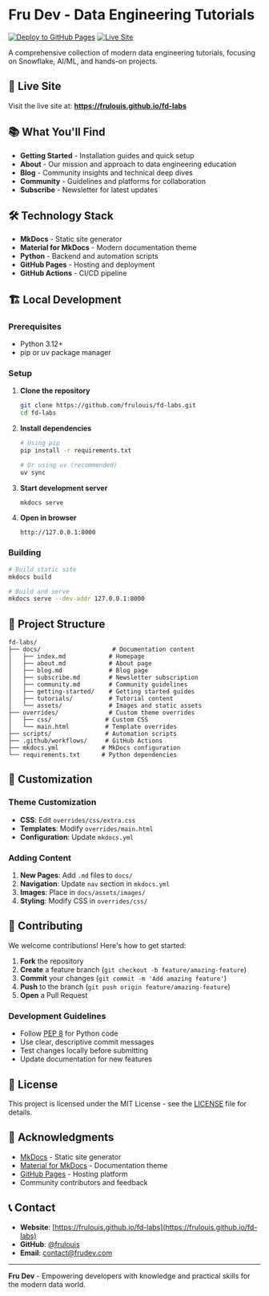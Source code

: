 # Fru Dev - Data Engineering Tutorials

[![Deploy to GitHub Pages](https://github.com/frulouis/fd-labs/actions/workflows/deploy.yml/badge.svg)](https://github.com/frulouis/fd-labs/actions/workflows/deploy.yml)
[![Live Site](https://img.shields.io/badge/Live%20Site-https://frulouis.github.io/fd-labs-blue)](https://frulouis.github.io/fd-labs)

A comprehensive collection of modern data engineering tutorials, focusing on Snowflake, AI/ML, and hands-on projects.

## 🚀 Live Site

Visit the live site at: **https://frulouis.github.io/fd-labs**

## 📚 What You'll Find

- **Getting Started** - Installation guides and quick setup
- **About** - Our mission and approach to data engineering education
- **Blog** - Community insights and technical deep dives
- **Community** - Guidelines and platforms for collaboration
- **Subscribe** - Newsletter for latest updates

## 🛠️ Technology Stack

- **MkDocs** - Static site generator
- **Material for MkDocs** - Modern documentation theme
- **Python** - Backend and automation scripts
- **GitHub Pages** - Hosting and deployment
- **GitHub Actions** - CI/CD pipeline

## 🏗️ Local Development

### Prerequisites

- Python 3.12+
- pip or uv package manager

### Setup

1. **Clone the repository**
   ```bash
   git clone https://github.com/frulouis/fd-labs.git
   cd fd-labs
   ```

2. **Install dependencies**
   ```bash
   # Using pip
   pip install -r requirements.txt
   
   # Or using uv (recommended)
   uv sync
   ```

3. **Start development server**
   ```bash
   mkdocs serve
   ```

4. **Open in browser**
   ```
   http://127.0.0.1:8000
   ```

### Building

```bash
# Build static site
mkdocs build

# Build and serve
mkdocs serve --dev-addr 127.0.0.1:8000
```

## 📁 Project Structure

```
fd-labs/
├── docs/                    # Documentation content
│   ├── index.md            # Homepage
│   ├── about.md            # About page
│   ├── blog.md             # Blog page
│   ├── subscribe.md        # Newsletter subscription
│   ├── community.md        # Community guidelines
│   ├── getting-started/    # Getting started guides
│   ├── tutorials/          # Tutorial content
│   └── assets/             # Images and static assets
├── overrides/              # Custom theme overrides
│   ├── css/               # Custom CSS
│   └── main.html          # Template overrides
├── scripts/               # Automation scripts
├── .github/workflows/     # GitHub Actions
├── mkdocs.yml            # MkDocs configuration
└── requirements.txt      # Python dependencies
```

## 🎨 Customization

### Theme Customization

- **CSS**: Edit `overrides/css/extra.css`
- **Templates**: Modify `overrides/main.html`
- **Configuration**: Update `mkdocs.yml`

### Adding Content

1. **New Pages**: Add `.md` files to `docs/`
2. **Navigation**: Update `nav` section in `mkdocs.yml`
3. **Images**: Place in `docs/assets/images/`
4. **Styling**: Modify CSS in `overrides/css/`

## 🤝 Contributing

We welcome contributions! Here's how to get started:

1. **Fork** the repository
2. **Create** a feature branch (`git checkout -b feature/amazing-feature`)
3. **Commit** your changes (`git commit -m 'Add amazing feature'`)
4. **Push** to the branch (`git push origin feature/amazing-feature`)
5. **Open** a Pull Request

### Development Guidelines

- Follow [PEP 8](https://pep8.org/) for Python code
- Use clear, descriptive commit messages
- Test changes locally before submitting
- Update documentation for new features

## 📝 License

This project is licensed under the MIT License - see the [LICENSE](LICENSE) file for details.

## 🙏 Acknowledgments

- [MkDocs](https://www.mkdocs.org/) - Static site generator
- [Material for MkDocs](https://squidfunk.github.io/mkdocs-material/) - Documentation theme
- [GitHub Pages](https://pages.github.com/) - Hosting platform
- Community contributors and feedback

## 📞 Contact

- **Website**: [https://frulouis.github.io/fd-labs](https://frulouis.github.io/fd-labs)
- **GitHub**: [@frulouis](https://github.com/frulouis)
- **Email**: [contact@frudev.com](mailto:contact@frudev.com)

---

**Fru Dev** - Empowering developers with knowledge and practical skills for the modern data world.